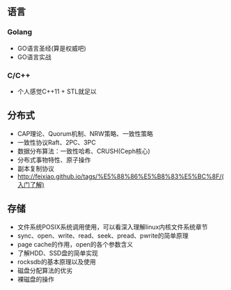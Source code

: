 ## 语言
### Golang
* GO语言圣经(算是权威吧)
* GO语言实战

### C/C++
* 个人感觉C++11 + STL就足以

## 分布式
* CAP理论、Quorum机制、NRW策略、一致性策略
* 一致性协议Raft、2PC、3PC
* 数据分布算法：一致性哈希、CRUSH(Ceph核心)
* 分布式事物特性、原子操作
* 副本复制协议
* http://feixiao.github.io/tags/%E5%88%86%E5%B8%83%E5%BC%8F/(入门了解)

## 存储
* 文件系统POSIX系统调用使用，可以看深入理解linux内核文件系统章节
* sync、open、write、read、seek、pread、pwrite的简单原理
* page cache的作用，open的各个参数含义
* 了解HDD、SSD盘的简单实现
* rocksdb的基本原理以及使用
* 磁盘分配算法的优劣
* 裸磁盘的操作